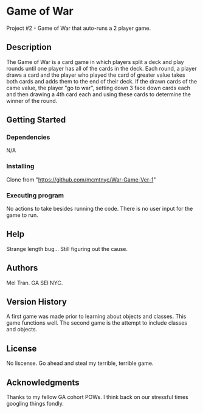 # Game of War

Project #2 - Game of War that auto-runs a 2 player game.

## Description

The Game of War is a card game in which players split a deck and play rounds until one player has all of the cards in the deck. Each round, a player draws a card and the player who played the card of greater value takes both cards and adds them to the end of their deck. If the drawn cards of the came value, the player "go to war", setting down 3 face down cards each and then drawing a 4th card each and using these cards to determine the winner of the round.

## Getting Started

### Dependencies

N/A

### Installing

Clone from "https://github.com/mcmtnyc/War-Game-Ver-1"

### Executing program

No actions to take besides running the code. There is no user input for the game to run.

## Help

Strange length bug... Still figuring out the cause.

## Authors

Mel Tran. GA SEI NYC.

## Version History

A first game was made prior to learning about objects and classes. This game functions well. The second game is the attempt to include classes and objects.

## License

No liscense. Go ahead and steal my terrible, terrible game.

## Acknowledgments

Thanks to my fellow GA cohort POWs. I think back on our stressful times googling things fondly.